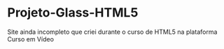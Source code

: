 # Projeto-Glass-HTML5
Site ainda incompleto que criei durante o curso de HTML5 na plataforma Curso em Vídeo
